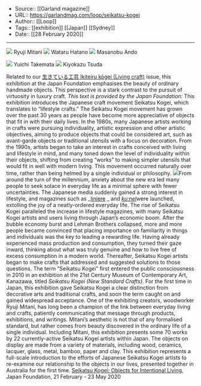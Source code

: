 ﻿
  * Source:: [[Garland magazine]]
  * URL:: https://garlandmag.com/loop/seikatsu-kogei
  * Author:: [[Loop]]
  * Tags:: [[exhibition]] [[Japan]] [[Sydney]]
  * Date:: [[28 February 2020]]


* * *
[![](https://garlandmag.com/wp-content/uploads/2020/02/mitani2-1024x819.jpg)](https://garlandmag.com/wp-content/uploads/2020/02/mitani2.jpg)
     Ryuji Mitani
[![](https://garlandmag.com/wp-content/uploads/2020/02/hatano1-1024x819.jpg)](https://garlandmag.com/wp-content/uploads/2020/02/hatano1.jpg)
     Wataru Hatano
[![](https://garlandmag.com/wp-content/uploads/2020/02/masanobu1-1024x819.jpg)](https://garlandmag.com/wp-content/uploads/2020/02/masanobu1.jpg)
     Masanobu Ando
  

[![](https://garlandmag.com/wp-content/uploads/2020/02/takemata1-1024x561.jpg)](https://garlandmag.com/wp-content/uploads/2020/02/takemata1.jpg)
     Yuichi Takemata
[![](https://garlandmag.com/wp-content/uploads/2020/02/tsuda1-1024x819.jpg)](https://garlandmag.com/wp-content/uploads/2020/02/tsuda1.jpg)
     Kiyokazu Tsuda
  

Related to our [生きている工芸 Ikiteiru kōgei (Living craft)](https://garlandmag.com/issue-13/) issue, this exhibition at the Japan Foundation emphasises the beauty of ordinary handmade objects. This perspective is a stark contrast to the pursuit of virtuosity in luxury craft.
 _This text is provided by the Japan Foundation:_
This exhibition introduces the Japanese craft movement Seikatsu Kogei, which translates to “lifestyle crafts.” The Seikatsu Kogei movement has grown over the past 30 years as people have become more appreciative of objects that fit in with their daily lives. In the 1980s, many Japanese artists working in crafts were pursuing individuality, artistic expression and other artistic objectives, aiming to produce objects that could be considered art, such as avant-garde objects or traditional utensils with a focus on decoration. From the 1990s, artists began to take an interest in crafts conceived with living and lifestyle in mind, and many toned down the level of individuality within their objects, shifting from creating “works” to making simpler utensils that would fit in well with modern living. This movement occurred naturally over time, rather than being helmed by a single individual or philosophy.
![](https://garlandmag.com/wp-content/uploads/2020/02/2020-4910132050308-1-2-233x300.jpg)From around the turn of the millennium, anxiety about the new era led many people to seek solace in everyday life as a minimal sphere with fewer uncertainties. The Japanese media suddenly gained a strong interest in lifestyle, and magazines such as _[liniere](https://tkj.jp/liniere/) _ and [_ku:nel_](https://magazineworld.jp/kunel/)were launched, extolling the joy of a neatly-ordered everyday life. The rise of Seikatsu Kogei paralleled the increase in lifestyle magazines, with many Seikatsu Kogei artists and users living through Japan’s economic boom. After the bubble economy burst and Lehman Brothers collapsed, more and more people became convinced that placing importance on familiarity in things and individuals was the key to leading a rewarding life. Having already experienced mass production and consumption, they turned their gaze inward, thinking about what was truly genuine and how to live free of excess consumption in a modern world. Thereafter, Seikatsu Kogei artists began to make crafts that addressed and suggested solutions to those questions.
The term “Seikatsu Kogei” first entered the public consciousness in 2010 in an exhibition at the 21st Century Museum of Contemporary Art, Kanazawa, titled _Seikatsu Kogei (New Standard Crafts)_. For the first time in Japan, this exhibition gave Seikatsu Kogei a clear distinction from decorative arts and traditional crafts, and soon the term caught on and gained widespread acceptance.
One of the exhibiting creators, woodworker Ryuji Mitani, has long been a champion of the link between everyday living and crafts, patiently communicating that message through products, exhibitions, and writings. Mitani’s aesthetic is not that of any formalised standard, but rather comes from beauty discovered in the ordinary life of a single individual. Including Mitani, this exhibition presents some 70 works by 22 currently-active Seikatsu Kogei artists within Japan. The objects on display are made from a variety of materials, including wood, ceramics, lacquer, glass, metal, bamboo, paper and clay. This exhibition represents a full-scale introduction to the efforts of Japanese Seikatsu Kogei artists to re-examine our relationship to the objects in our lives, presented together in Australia for the first time.
[Seikatsu Kogei: Objects for Intentional Living](https://jpf.org.au/events/seikatsu-kogei/), Japan Foundation, 21 February - 23 May 2020
